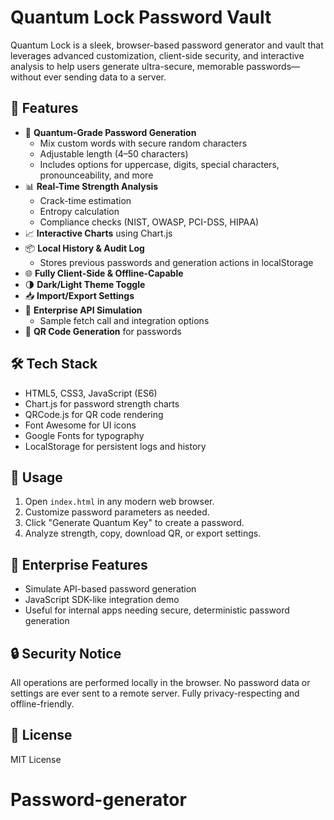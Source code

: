 # Quantum Lock Password Vault

Quantum Lock is a sleek, browser-based password generator and vault that leverages advanced customization, client-side security, and interactive analysis to help users generate ultra-secure, memorable passwords—without ever sending data to a server.

## 🚀 Features

- 🔐 **Quantum-Grade Password Generation**
  - Mix custom words with secure random characters
  - Adjustable length (4–50 characters)
  - Includes options for uppercase, digits, special characters, pronounceability, and more
- 📊 **Real-Time Strength Analysis**
  - Crack-time estimation
  - Entropy calculation
  - Compliance checks (NIST, OWASP, PCI-DSS, HIPAA)
- 📈 **Interactive Charts** using Chart.js
- 📦 **Local History & Audit Log**
  - Stores previous passwords and generation actions in localStorage
- 🌐 **Fully Client-Side & Offline-Capable**
- 🌗 **Dark/Light Theme Toggle**
- 📥 **Import/Export Settings**
- 🧪 **Enterprise API Simulation**
  - Sample fetch call and integration options
- 🔳 **QR Code Generation** for passwords

## 🛠️ Tech Stack

- HTML5, CSS3, JavaScript (ES6)
- Chart.js for password strength charts
- QRCode.js for QR code rendering
- Font Awesome for UI icons
- Google Fonts for typography
- LocalStorage for persistent logs and history

## 📂 Usage

1. Open `index.html` in any modern web browser.
2. Customize password parameters as needed.
3. Click "Generate Quantum Key" to create a password.
4. Analyze strength, copy, download QR, or export settings.

## 🧩 Enterprise Features

- Simulate API-based password generation
- JavaScript SDK-like integration demo
- Useful for internal apps needing secure, deterministic password generation

## 🔒 Security Notice

All operations are performed locally in the browser. No password data or settings are ever sent to a remote server. Fully privacy-respecting and offline-friendly.

## 📄 License

MIT License
# Password-generator
